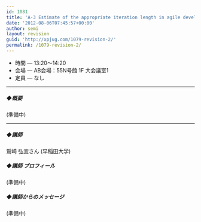 ```yaml
---
id: 1081
title: 'A-3 Estimate of the appropriate iteration length in agile development by conducting simulation【講演】'
date: '2012-08-06T07:45:57+00:00'
author: semi
layout: revision
guid: 'http://xpjug.com/1079-revision-2/'
permalink: /1079-revision-2/
---
```


- 時間 — 13:20〜14:20
- 会場 — AB会場：55N号館 1F 大会議室1
- 定員 — なし

---

##### ◆概要

(準備中)

---

##### ◆講師

鷲崎 弘宜さん (早稲田大学)

##### ◆講師 プロフィール

(準備中)

##### ◆講師からのメッセージ

(準備中)